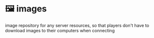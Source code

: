 # 🖼️ images

image repository for any server resources, so that players don't have to download images to their computers when connecting
